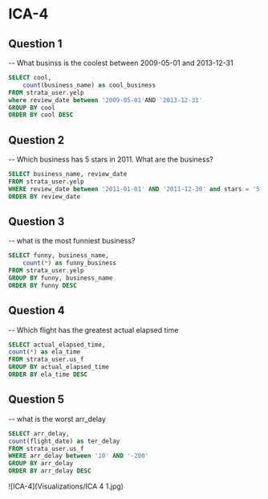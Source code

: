 # ICA-4
## Question 1
-- What businss is the coolest between 2009-05-01 and 2013-12-31

```sql
SELECT cool,
    count(business_name) as cool_business
FROM strata_user.yelp
where review_date between '2009-05-01'AND '2013-12-31' 
GROUP BY cool
ORDER BY cool DESC
```

## Question 2
-- Which business has 5 stars in 2011. What are the business?

```sql
SELECT business_name, review_date
FROM strata_user.yelp
WHERE review_date between '2011-01-01' AND '2011-12-30' and stars = '5'
ORDER BY review_date
```


## Question 3
-- what is the most funniest business?

```sql
SELECT funny, business_name,
    count(*) as funny_business
FROM strata_user.yelp
GROUP BY funny, business_name
ORDER BY funny DESC
```


## Question 4
-- Which flight has the greatest actual elapsed time

```sql
SELECT actual_elapsed_time,
count(*) as ela_time
FROM strata_user.us_f
GROUP BY actual_elapsed_time
ORDER BY ela_time DESC
```

## Question 5
-- what is the worst arr_delay

```sql
SELECT arr_delay,
count(flight_date) as ter_delay
FROM strata_user.us_f
WHERE arr_delay between '10' AND '-200'
GROUP BY arr_delay
ORDER BY arr_delay DESC
```


![ICA-4](Visualizations/ICA 4 1.jpg)
